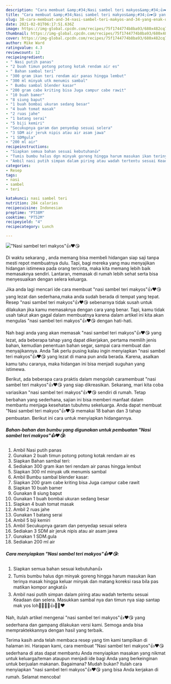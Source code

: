 ```yaml
---
description: "Cara membuat &amp;#34;Nasi sambel teri makyos&amp;#34;👍❤️😘 yang enak Untuk Jualan"
title: "Cara membuat &amp;#34;Nasi sambel teri makyos&amp;#34;👍❤️😘 yang enak Untuk Jualan"
slug: 38-cara-membuat-and-34-nasi-sambel-teri-makyos-and-34-yang-enak-untuk-jualan
date: 2021-02-01T06:17:51.636Z
image: https://img-global.cpcdn.com/recipes/75f1744774b8ba93/680x482cq70/nasi-sambel-teri-makyos👍❤️😘-foto-resep-utama.jpg
thumbnail: https://img-global.cpcdn.com/recipes/75f1744774b8ba93/680x482cq70/nasi-sambel-teri-makyos👍❤️😘-foto-resep-utama.jpg
cover: https://img-global.cpcdn.com/recipes/75f1744774b8ba93/680x482cq70/nasi-sambel-teri-makyos👍❤️😘-foto-resep-utama.jpg
author: Mike Ward
ratingvalue: 4.3
reviewcount: 12
recipeingredient:
- " Nasi putih panas"
- "2 buah timun potong potong kotak rendam air es"
- " Bahan sambal teri"
- "300 gram ikan teri rendam air panas hingga lembut"
- "300 ml minyak utk menumis sambal"
- " Bumbu sambal blender kasar"
- "200 gram cabe kriting bisa Juga campur cabe rawit"
- "10 buah bamer"
- "8 siung baput"
- "1 buah bombai ukuran sedang besar"
- "4 buah tomat masak"
- "2 ruas jahe"
- "1 batang serai"
- "5 biji kemiri"
- "Secukupnya garam dan penyedap sesuai selera"
- "3 SDM air jeruk nipis atau air asam jawa"
- "1 SDMgula"
- "200 ml air"
recipeinstructions:
- "Siapkan semua bahan sesuai kebutuhan👍"
- "Tumis bumbu halus dgn minyak goreng hingga harum masukan ikan terinya masak hingga keluar minyak dan matang koreksi rasa bila pas matikan kompor angkat👍"
- "Ambil nasi putih simpan dalam piring atau wadah tertentu sesuai Keadaan dan selera. Masukkan sambal nya dan timun nya siap santap mak yos loh🤭🤭🤭🙏👍😘😘❤️"
categories:
- Resep
tags:
- nasi
- sambel
- teri

katakunci: nasi sambel teri 
nutrition: 284 calories
recipecuisine: Indonesian
preptime: "PT38M"
cooktime: "PT52M"
recipeyield: "4"
recipecategory: Lunch

---
```



![&#34;Nasi sambel teri makyos&#34;👍❤️😘](https://img-global.cpcdn.com/recipes/75f1744774b8ba93/680x482cq70/nasi-sambel-teri-makyos👍❤️😘-foto-resep-utama.jpg)

Di waktu  sekarang , anda memang bisa membeli hidangan siap saji tanpa mesti repot membuatnya dulu. Tapi, bagi mereka yang mau menyajikan hidangan istimewa pada orang tercinta, maka kita memang lebih baik memasaknya sendiri. Lantaran, memasak di rumah lebih sehat serta bisa menyesuaikan dengan selera keluarga.

Jika anda lagi mencari ide cara membuat &#34;nasi sambel teri makyos&#34;👍❤️😘 yang lezat dan sederhana,maka anda sudah berada di tempat yang tepat. Resep &#34;nasi sambel teri makyos&#34;👍❤️😘  sebenarnya tidak susah untuk dilakukan jika kamu memasaknya dengan cara yang benar. Tapi, kamu tidak usah takut akan gagal dalam membuatnya 
karena dalam artikel ini kita akan mengulas &#34;nasi sambel teri makyos&#34;👍❤️😘 dengan hati-hati.  



Nah bagi anda yang akan memasak &#34;nasi sambel teri makyos&#34;👍❤️😘 yang lezat, ada beberapa tahap yang dapat dikerjakan, pertama memilih jenis bahan, kemudian penentuan bahan segar, sampai cara membuat dan menyajikannya. Anda Tak perlu pusing kalau ingin menyiapkan &#34;nasi sambel teri makyos&#34;👍❤️😘 yang lezat di mana pun anda berada. Karena, asalkan kamu  tahu caranya, maka hidangan ini bisa menjadi suguhan yang istimewa.

Berikut, ada beberapa cara praktis  dalam mengolah caramembuat &#34;nasi sambel teri makyos&#34;👍❤️😘 yang siap dikreasikan. Sekarang, mari kita coba variasikan &#34;nasi sambel teri makyos&#34;👍❤️😘 sendiri di rumah. Tetap berbahan yang sederhana, sajian ini bisa memberi manfaat dalam membantu menjaga kesehatan tubuhmu sekeluarga. Anda dapat membuat &#34;Nasi sambel teri makyos&#34;👍❤️😘 memakai 18 bahan dan 3 tahap pembuatan. Berikut ini cara untuk menyiapkan hidangannya.

<!--inarticleads1-->

##### Bahan-bahan dan bumbu yang digunakan untuk pembuatan &#34;Nasi sambel teri makyos&#34;👍❤️😘:

1. Ambil  Nasi putih panas
1. Gunakan 2 buah timun potong potong kotak rendam air es
1. Siapkan  Bahan sambal teri:
1. Sediakan 300 gram ikan teri rendam air panas hingga lembut
1. Siapkan 300 ml minyak utk menumis sambal
1. Ambil  Bumbu sambal blender kasar:
1. Siapkan 200 gram cabe kriting bisa Juga campur cabe rawit
1. Siapkan 10 buah bamer
1. Gunakan 8 siung baput
1. Gunakan 1 buah bombai ukuran sedang besar
1. Siapkan 4 buah tomat masak
1. Ambil 2 ruas jahe
1. Gunakan 1 batang serai
1. Ambil 5 biji kemiri
1. Ambil Secukupnya garam dan penyedap sesuai selera
1. Sediakan 3 SDM air jeruk nipis atau air asam jawa
1. Gunakan 1 SDM.gula
1. Sediakan 200 ml air




<!--inarticleads2-->

##### Cara menyiapkan &#34;Nasi sambel teri makyos&#34;👍❤️😘:

1. Siapkan semua bahan sesuai kebutuhan👍
1. Tumis bumbu halus dgn minyak goreng hingga harum masukan ikan terinya masak hingga keluar minyak dan matang koreksi rasa bila pas matikan kompor angkat👍
1. Ambil nasi putih simpan dalam piring atau wadah tertentu sesuai Keadaan dan selera. Masukkan sambal nya dan timun nya siap santap mak yos loh🤭🤭🤭🙏👍😘😘❤️




Nah, itulah artikel mengenai  &#34;nasi sambel teri makyos&#34;👍❤️😘  yang sederhana dan gampang dilakukan versi kami. Semoga anda bisa mempraktekkannya dengan hasil yang terbaik. 

Terima kasih anda telah membaca resep yang tim kami tampilkan di halaman ini. Harapan kami, cara membuat  &#34;Nasi sambel teri makyos&#34;👍❤️😘 sederhana di atas dapat membantu Anda menyiapkan masakan yang nikmat untuk keluarga/teman ataupun menjadi ide bagi Anda yang berkeinginan untuk berjualan makanan. Bagaimana? Mudah bukan? Itulah cara menyiapkan &#34;nasi sambel teri makyos&#34;👍❤️😘 yang bisa Anda kerjakan di rumah. Selamat mencoba!

